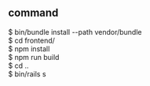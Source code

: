 ## command
$ bin/bundle install --path vendor/bundle  
$ cd frontend/  
$ npm install  
$ npm run build  
$ cd ..  
$ bin/rails s  

